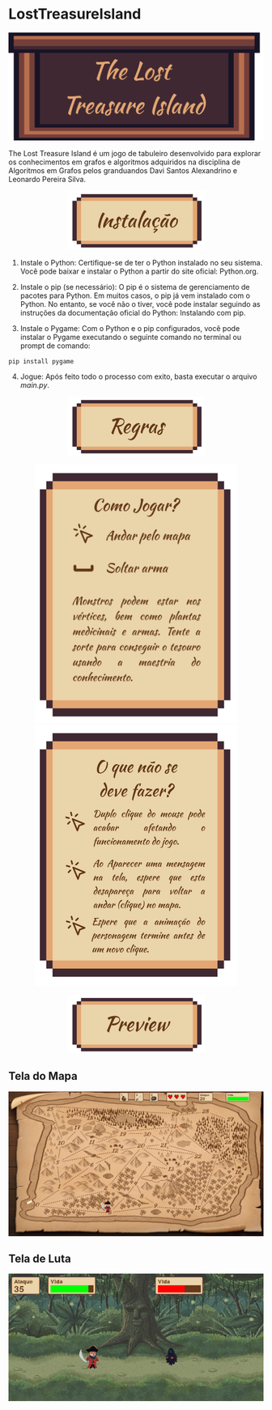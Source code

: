 # LostTreasureIsland

<p align="center">
  <img src="/images/apresentação/The Lost Treadure Island.png" alt="Titulo">
</p>

The Lost Treasure Island é um jogo de tabuleiro desenvolvido para explorar os conhecimentos em grafos e algoritmos adquiridos na disciplina de Algoritmos em Grafos pelos granduandos Davi Santos Alexandrino e Leonardo Pereira Silva.

<p align="center">
  <img src="/images/apresentação/Instalação.png" alt="Instalação">
</p>

1. Instale o Python: Certifique-se de ter o Python instalado no seu sistema. Você pode baixar e instalar o Python a partir do site oficial: Python.org.

2. Instale o pip (se necessário): O pip é o sistema de gerenciamento de pacotes para Python. Em muitos casos, o pip já vem instalado com o Python. No entanto, se você não o tiver, você pode instalar seguindo as instruções da documentação oficial do Python: Instalando com pip.

3. Instale o Pygame: Com o Python e o pip configurados, você pode instalar o Pygame executando o seguinte comando no terminal ou prompt de comando:
``` 
pip install pygame
```
4. Jogue: Após feito todo o processo com exito, basta executar o arquivo *main.py*.

<p align="center">
  <img src="/images/apresentação/Regras.png" alt="Regras">
</p>

<p align="center">
  <img src="/images/apresentação/Como Jogar.png" width="400" alt="Como jogar">
  <img src="/images/apresentação/O Que Não Se Deve Fazer.png" width="400" alt="O que não se deve fazer">
</p>

<p align="center">
  <img src="/images/apresentação/Preview.png" alt="Preview">
</p>

## Tela do Mapa

<p align="center">
  <img src="/images/apresentação/Tela Mapa.png" alt="Tela do Mapa">
</p>

## Tela de Luta

<p align="center">
  <img src="/images/apresentação/Tela Luta.png" alt="Tela de luta">
</p>

